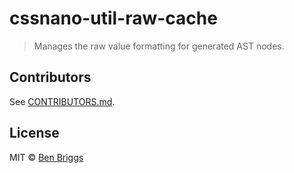 # cssnano-util-raw-cache

> Manages the raw value formatting for generated AST nodes.


## Contributors

See [CONTRIBUTORS.md](https://github.com/cssnano/cssnano/blob/master/CONTRIBUTORS.md).


## License

MIT © [Ben Briggs](http://beneb.info)

